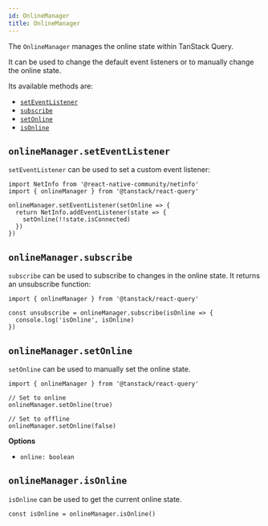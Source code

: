 ```yaml
---
id: OnlineManager
title: OnlineManager
---
```


The `OnlineManager` manages the online state within TanStack Query.

It can be used to change the default event listeners or to manually change the online state.

Its available methods are:

- [`setEventListener`](#onlinemanagerseteventlistener)
- [`subscribe`](#onlinemanagersubscribe)
- [`setOnline`](#onlinemanagersetonline)
- [`isOnline`](#onlinemanagerisonline)

## `onlineManager.setEventListener`

`setEventListener` can be used to set a custom event listener:

```tsx
import NetInfo from '@react-native-community/netinfo'
import { onlineManager } from '@tanstack/react-query'

onlineManager.setEventListener(setOnline => {
  return NetInfo.addEventListener(state => {
    setOnline(!!state.isConnected)
  })
})
```

## `onlineManager.subscribe`

`subscribe` can be used to subscribe to changes in the online state. It returns an unsubscribe function:

```tsx
import { onlineManager } from '@tanstack/react-query'

const unsubscribe = onlineManager.subscribe(isOnline => {
  console.log('isOnline', isOnline)
})
```

## `onlineManager.setOnline`

`setOnline` can be used to manually set the online state.

```tsx
import { onlineManager } from '@tanstack/react-query'

// Set to online
onlineManager.setOnline(true)

// Set to offline
onlineManager.setOnline(false)
```

**Options**

- `online: boolean`

## `onlineManager.isOnline`

`isOnline` can be used to get the current online state.

```tsx
const isOnline = onlineManager.isOnline()
```
